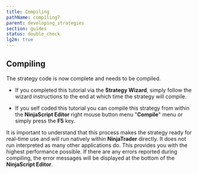 ```yaml
---
title: Compiling
pathName: compiling7
parent: developing_strategies
section: guides
status: double_check
lg2m: true
---
```


## Compiling

The strategy code is now complete and needs to be compiled.

* If you completed this tutorial via the **Strategy Wizard**, simply follow the wizard instructions to the end at which time the strategy will compile.

* If you self coded this tutorial you can compile this strategy from within the **NinjaScript Editor** right mouse button menu "**Compile**" menu or simply press the **F5** key.

It is important to understand that this process makes the strategy ready for real-time use and will run natively within **NinjaTrader** directly. It does not run interpreted as many other applications do. This provides you with the highest performance possible. If there are any errors reported during compiling, the error messages will be displayed at the bottom of the **NinjaScript Editor**.
